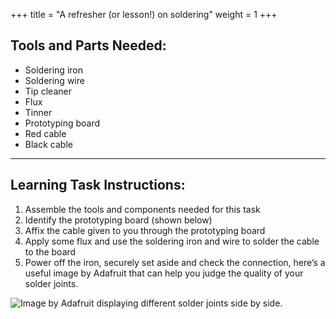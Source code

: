 +++
title = "A refresher (or lesson!) on soldering"
weight = 1
+++

## Tools and Parts Needed:
- Soldering iron
- Soldering wire
- Tip cleaner
- Flux
- Tinner
- Prototyping board
- Red cable
- Black cable


---

## Learning Task Instructions:

1. Assemble the tools and components needed for this task  
2. Identify the prototyping board (shown below)  
3. Affix the cable given to you through the prototyping board  
4. Apply some flux and use the soldering iron and wire to solder the cable to the board  
5. Power off the iron, securely set aside and check the connection, here’s a useful image by Adafruit that can help you judge the quality of your solder joints.

 ![Image by Adafruit displaying different solder joints side by side.](https://cdn-learn.adafruit.com/assets/assets/000/001/978/medium800/tools_Header_Joints.jpg?1396777967)